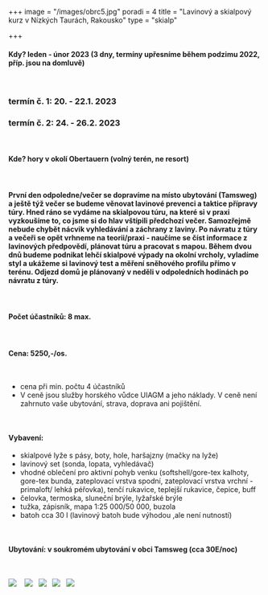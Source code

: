 +++
image = "/images/obrc5.jpg"
poradi = 4
title = "Lavinový a skialpový kurz v Nízkých Taurách, Rakousko"
type = "skialp"

+++
#### **Kdy? leden - únor 2023 (3 dny, termíny upřesníme během podzimu 2022, příp. jsou na domluvě)**

 

### **termín č. 1:    20. - 22.1. 2023**

### **termín č. 2:    24. - 26.2. 2023**

 

#### **Kde? hory v okolí Obertauern (volný terén, ne resort)**

 

#### První den odpoledne/večer se dopravíme na místo ubytování (Tamsweg) a ještě týž večer se budeme věnovat lavinové prevenci a taktice přípravy túry.  Hned ráno se vydáme na skialpovou túru, na které si v praxi vyzkoušíme to, co jsme si do hlav vštípili předchozí večer. Samozřejmě nebude chybět nácvik vyhledávání a záchrany z laviny. Po návratu z túry a večeři se opět vrhneme na teorii/praxi - naučíme se číst informace z lavinových předpovědí, plánovat túru a pracovat s mapou. Během dvou dnů budeme podnikat lehčí skialpové výpady na okolní vrcholy, vyladíme styl a ukážeme si lavinový test a měření sněhového profilu přímo v terénu. Odjezd domů je plánovaný v neděli v odpoledních hodinách po návratu z túry.

 

#### **Počet účastníků: 8 max.**

 

#### **Cena: 5250,-/os.**

 

* cena při min. počtu 4 účastníků
* V ceně jsou služby horského vůdce UIAGM a jeho náklady. V ceně není zahrnuto vaše ubytování, strava, doprava ani pojištění.

 

#### **Vybavení:**

* skialpové lyže s pásy, boty, hole, haršajzny (mačky na lyže)
* lavinový set (sonda, lopata, vyhledávač)
* vhodné oblečení pro aktivní pohyb venku (softshell/gore-tex kalhoty, gore-tex bunda, zateplovací vrstva spodní, zateplovací vrstva vrchní  - primaloft/ lehká péřovka), tenčí rukavice, teplejší rukavice, čepice, buff
* čelovka, termoska, sluneční brýle, lyžařské brýle
* tužka, zápisník, mapa 1:25 000/50 000, buzola
* batoh cca 30 l (lavinový batoh bude výhodou ,ale není nutností)

 

#### **Ubytování:** v soukromém ubytování v obci Tamsweg (cca 30E/noc)

 

![](/images/img_20210207_105001_8.jpg)
  
![](/images/img_20190207_111241.jpg)
 
![](/images/obrc1.jpg)
 
![](/images/obrc2.jpg)
 
![](/images/obrc3.jpg)